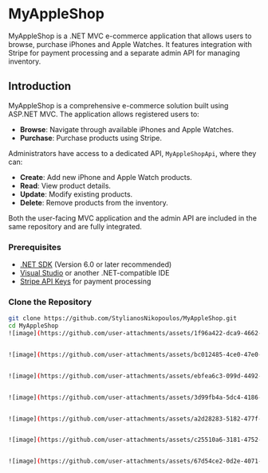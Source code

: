 # MyAppleShop

MyAppleShop is a .NET MVC e-commerce application that allows users to browse, purchase iPhones and Apple Watches. It features integration with Stripe for payment processing and a separate admin API for managing inventory.

## Introduction

MyAppleShop is a comprehensive e-commerce solution built using ASP.NET MVC. The application allows registered users to:

- **Browse**: Navigate through available iPhones and Apple Watches.
- **Purchase**: Purchase products using Stripe.

Administrators have access to a dedicated API, `MyAppleShopApi`, where they can:

- **Create**: Add new iPhone and Apple Watch products.
- **Read**: View product details.
- **Update**: Modify existing products.
- **Delete**: Remove products from the inventory.

Both the user-facing MVC application and the admin API are included in the same repository and are fully integrated.


### Prerequisites

- [.NET SDK](https://dotnet.microsoft.com/download) (Version 6.0 or later recommended)
- [Visual Studio](https://visualstudio.microsoft.com/downloads/) or another .NET-compatible IDE
- [Stripe API Keys](https://stripe.com/docs/keys) for payment processing

### Clone the Repository

```bash
git clone https://github.com/StylianosNikopoulos/MyAppleShop.git
cd MyAppleShop
![image](https://github.com/user-attachments/assets/1f96a422-dca9-4662-9582-ba8a72167a28)


![image](https://github.com/user-attachments/assets/bc012485-4ce0-47e0-a4fb-e007525e33d7)


![image](https://github.com/user-attachments/assets/ebfea6c3-099d-4492-bbec-b84af73f0314)


![image](https://github.com/user-attachments/assets/3d99fb4a-5dc4-4186-b551-1931528adb6d)


![image](https://github.com/user-attachments/assets/a2d28283-5182-477f-b826-bed7e7786273)


![image](https://github.com/user-attachments/assets/c25510a6-3181-4752-8c95-32b91d3d6df2)


![image](https://github.com/user-attachments/assets/67d54ce2-0d2e-4071-a355-9ae56b649c02)

